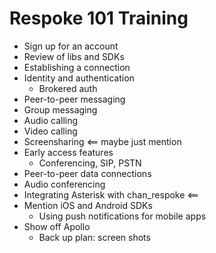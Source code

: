 # Respoke 101 Training

 * Sign up for an account
 * Review of libs and SDKs
 * Establishing a connection
 * Identity and authentication
   * Brokered auth
 * Peer-to-peer messaging
 * Group messaging
 * Audio calling
 * Video calling
 * Screensharing <== maybe just mention
 * Early access features
   * Conferencing, SIP, PSTN
 * Peer-to-peer data connections
 * Audio conferencing
 * Integrating Asterisk with chan_respoke <==
 * Mention iOS and Android SDKs
   * Using push notifications for mobile apps
 * Show off Apollo
   * Back up plan: screen shots
